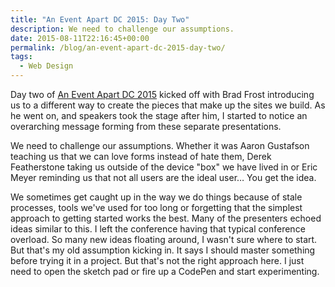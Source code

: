 ```yaml
---
title: "An Event Apart DC 2015: Day Two"
description: We need to challenge our assumptions.
date: 2015-08-11T22:16:45+00:00
permalink: /blog/an-event-apart-dc-2015-day-two/
tags:
  - Web Design
---
```


Day two of [An Event Apart DC 2015](http://aneventapart.com/event/washington-dc-2015) kicked off with Brad Frost introducing us to a different way to create the pieces that make up the sites we build. As he went on, and speakers took the stage after him, I started to notice an overarching message forming from these separate presentations.

We need to challenge our assumptions. Whether it was Aaron Gustafson teaching us that we can love forms instead of hate them, Derek Featherstone taking us outside of the device "box" we have lived in or Eric Meyer reminding us that not all users are the ideal user… You get the idea.

We sometimes get caught up in the way we do things because of stale processes, tools we've used for too long or forgetting that the simplest approach to getting started works the best. Many of the presenters echoed ideas similar to this. I left the conference having that typical conference overload. So many new ideas floating around, I wasn't sure where to start. But that's my old assumption kicking in. It says I should master something before trying it in a project. But that's not the right approach here. I just need to open the sketch pad or fire up a CodePen and start experimenting.
